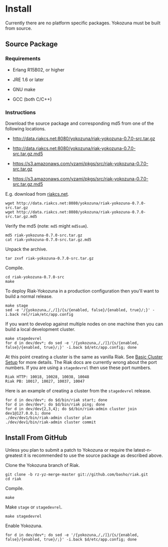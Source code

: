 Install
=======

Currently there are no platform specific packages.  Yokozuna must be
built from source.

Source Package
--------------

### Requirements ###

* Erlang R15B02, or higher

* JRE 1.6 or later

* GNU make

* GCC (both C/C++)

### Instructions ###

Download the source package and corresponding md5 from one of the
following locations.

* http://data.riakcs.net:8080/yokozuna/riak-yokozuna-0.7.0-src.tar.gz

* http://data.riakcs.net:8080/yokozuna/riak-yokozuna-0.7.0-src.tar.gz.md5

* https://s3.amazonaws.com/yzami/pkgs/src/riak-yokozuna-0.7.0-src.tar.gz

* https://s3.amazonaws.com/yzami/pkgs/src/riak-yokozuna-0.7.0-src.tar.gz.md5

E.g. download from [riakcs.net][rcs].

	wget http://data.riakcs.net:8080/yokozuna/riak-yokozuna-0.7.0-src.tar.gz
	wget http://data.riakcs.net:8080/yokozuna/riak-yokozuna-0.7.0-src.tar.gz.md5

Verify the md5 (note: `md5` might `md5sum`).

	md5 riak-yokozuna-0.7.0-src.tar.gz
	cat riak-yokozuna-0.7.0-src.tar.gz.md5

Unpack the archive.

    tar zxvf riak-yokozuna-0.7.0-src.tar.gz

Compile.

	cd riak-yokozuna-0.7.0-src
	make

To deploy Riak-Yokozuna in a production configuration then you'll want
to build a normal release.

	make stage
	sed -e '/{yokozuna,/,/]}/{s/{enabled, false}/{enabled, true}/;}' -i.back rel/riak/etc/app.config

If you want to develop against multiple nodes on one machine then you
can build a local development cluster.

	make stagedevrel
	for d in dev/dev*; do sed -e '/{yokozuna,/,/]}/{s/{enabled, false}/{enabled, true}/;}' -i.back $d/etc/app.config; done

At this point creating a cluster is the same as vanilla Riak.  See
[Basic Cluster Setup][bcs] for more details.  The Riak docs are
currently wrong about the port numbers.  If you are using a
`stagedevrel` then use these port numbers.

	Riak HTTP: 10018, 10028, 10038, 10048
	Riak PB: 10017, 10027, 10037, 10047

Here is an example of creating a cluster from the `stagedevrel`
release.

    for d in dev/dev*; do $d/bin/riak start; done
	for d in dev/dev*; do $d/bin/riak ping; done
    for d in dev/dev{2,3,4}; do $d/bin/riak-admin cluster join dev1@127.0.0.1; done
	./dev/dev1/bin/riak-admin cluster plan
	./dev/dev1/bin/riak-admin cluster commit


[bcs]: http://docs.basho.com/riak/latest/cookbooks/Basic-Cluster-Setup/

[rcs]: https://www.riakcs.net/

Install From GitHub
-----------------

Unless you plan to submit a patch to Yokozuna or require the
latest-n-greatest it is recommended to use the source package as
described above.

Clone the Yokozuna branch of Riak.

    git clone -b rz-yz-merge-master git://github.com/basho/riak.git
    cd riak

Compile.

	make

Make `stage` or `stagedevrel`.

	make stagedevrel

Enable Yokozuna.

	for d in dev/dev*; do sed -e '/{yokozuna,/,/]}/{s/{enabled, false}/{enabled, true}/;}' -i.back $d/etc/app.config; done
